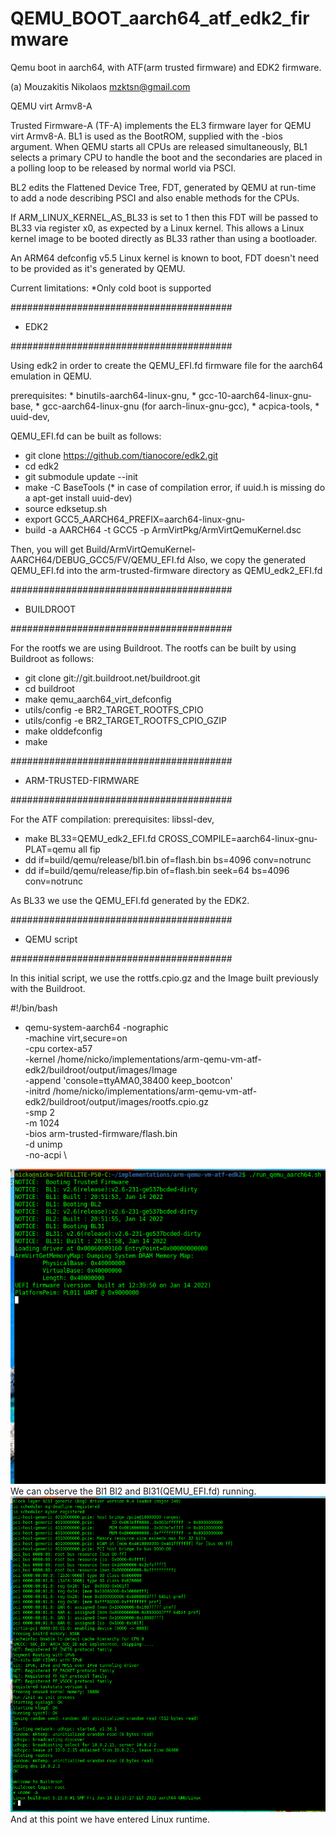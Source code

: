 # QEMU_BOOT_aarch64_atf_edk2_firmware
Qemu boot in aarch64, with ATF(arm trusted firmware) and EDK2 firmware.



(a) Mouzakitis Nikolaos
mzktsn@gmail.com

QEMU virt Armv8-A

Trusted Firmware-A (TF-A) implements the EL3 firmware layer for QEMU virt Armv8-A.
BL1 is used as the BootROM, supplied with the -bios argument. 
When QEMU starts all CPUs are released simultaneously, 
BL1 selects a primary CPU to handle the boot and the secondaries
are placed in a polling loop to be released by normal world via PSCI.

BL2 edits the Flattened Device Tree, FDT, 
generated by QEMU at run-time to add a node
describing PSCI and also enable methods for the CPUs.

If ARM_LINUX_KERNEL_AS_BL33 is set to 1 then this FDT will be passed
to BL33 via register x0, as expected by a Linux kernel. 
This allows a Linux kernel image to be booted directly as 
BL33 rather than using a bootloader.

An ARM64 defconfig v5.5 Linux kernel is known to boot, 
FDT doesn't need to be provided as it's generated by QEMU.

Current limitations: *Only cold boot is supported


########################################
 * EDK2
 
########################################

Using edk2 in order to create the QEMU_EFI.fd firmware file for the 
aarch64 emulation in QEMU.

prerequisites: 
	* binutils-aarch64-linux-gnu, 
	* gcc-10-aarch64-linux-gnu-base, 
	* gcc-aarch64-linux-gnu (for aarch-linux-gnu-gcc), 
	* acpica-tools,
	* uuid-dev,

QEMU_EFI.fd can be built 
as follows:

* git clone https://github.com/tianocore/edk2.git
* cd edk2
* git submodule update --init
* make -C BaseTools  (* in case of compilation error, if uuid.h is missing do a apt-get install uuid-dev)
* source edksetup.sh
* export GCC5_AARCH64_PREFIX=aarch64-linux-gnu-
* build -a AARCH64 -t GCC5 -p ArmVirtPkg/ArmVirtQemuKernel.dsc

Then, you will get Build/ArmVirtQemuKernel-AARCH64/DEBUG_GCC5/FV/QEMU_EFI.fd
Also, we copy the generated QEMU_EFI.fd into the arm-trusted-firmware directory as QEMU_edk2_EFI.fd

########################################
* BUILDROOT

########################################

For the rootfs we are using Buildroot.
The rootfs can be built by using Buildroot as follows:

* git clone git://git.buildroot.net/buildroot.git
* cd buildroot
* make qemu_aarch64_virt_defconfig
* utils/config -e BR2_TARGET_ROOTFS_CPIO
* utils/config -e BR2_TARGET_ROOTFS_CPIO_GZIP
* make olddefconfig
* make

########################################
* ARM-TRUSTED-FIRMWARE
 
########################################

For the ATF compilation:
prerequisites:
	libssl-dev,

* make BL33=QEMU_edk2_EFI.fd CROSS_COMPILE=aarch64-linux-gnu- PLAT=qemu all fip
* dd if=build/qemu/release/bl1.bin of=flash.bin bs=4096 conv=notrunc
* dd if=build/qemu/release/fip.bin of=flash.bin seek=64 bs=4096 conv=notrunc

As BL33 we use the QEMU_EFI.fd generated by the EDK2.

########################################
* QEMU script

########################################

In this initial script, we use the rottfs.cpio.gz and the Image 
built previously with the Buildroot.

#!/bin/bash
* qemu-system-aarch64 -nographic \
	-machine virt,secure=on \
	-cpu cortex-a57  \
	-kernel /home/nicko/implementations/arm-qemu-vm-atf-edk2/buildroot/output/images/Image \
	-append 'console=ttyAMA0,38400 keep_bootcon'  \
	-initrd /home/nicko/implementations/arm-qemu-vm-atf-edk2/buildroot/output/images/rootfs.cpio.gz \
	-smp 2 \
	-m 1024 \
       	-bios arm-trusted-firmware/flash.bin   \
	-d unimp \
	-no-acpi \



![img](https://github.com/NikosMouzakitis/QEMU_BOOT_aarch64_atf_edk2_firmware/blob/main/1.png)
We can observe the Bl1 Bl2 and Bl31(QEMU_EFI.fd) running.
![img](https://github.com/NikosMouzakitis/QEMU_BOOT_aarch64_atf_edk2_firmware/blob/main/3.png)
And at this point we have entered Linux runtime.

